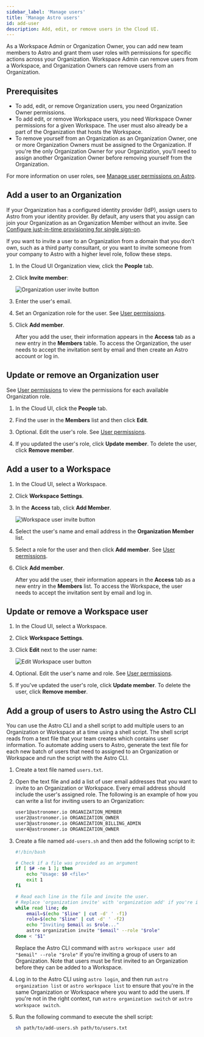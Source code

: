 ```yaml
---
sidebar_label: 'Manage users'
title: 'Manage Astro users'
id: add-user
description: Add, edit, or remove users in the Cloud UI.
---
```


As a Workspace Admin or Organization Owner, you can add new team members to Astro and grant them user roles with permissions for specific actions across your Organization. Workspace Admin can remove users from a Workspace, and Organization Owners can remove users from an Organization.

## Prerequisites

- To add, edit, or remove Organization users, you need Organization Owner permissions.
- To add edit, or remove Workspace users, you need Workspace Owner permissions for a given Workspace. The user must also already be a part of the Organization that hosts the Workspace.
- To remove yourself from an Organization as an Organization Owner, one or more Organization Owners must be assigned to the Organization. If you're the only Organization Owner for your Organization, you'll need to assign another Organization Owner before removing yourself from the Organization.

For more information on user roles, see [Manage user permissions on Astro](user-permissions.md).

## Add a user to an Organization

If your Organization has a configured identity provider (IdP), assign users to Astro from your identity provider. By default, any users that you assign can join your Organization as an Organization Member without an invite. See [Configure just-in-time provisioning for single sign-on](manage-organization.md#configure-just-in-time-provisioning-for-single-sign-on).

If you want to invite a user to an Organization from a domain that you don't own, such as a third party consultant, or you want to invite someone from your company to Astro with a higher level role, follow these steps.

1. In the Cloud UI Organization view, click the **People** tab.

2. Click **Invite member**:

    ![Organization user invite button](/img/docs/invite-org-user.png)

3. Enter the user's email.

4. Set an Organization role for the user. See [User permissions](user-permissions.md).

5. Click **Add member**.

    After you add the user, their information appears in the **Access** tab as a new entry in the **Members** table. To access the Organization, the user needs to accept the invitation sent by email and then create an Astro account or log in.

## Update or remove an Organization user

See [User permissions](user-permissions.md) to view the permissions for each available Organization role.

1. In the Cloud UI, click the **People** tab.
   
2. Find the user in the **Members** list and then click **Edit**.
   
3. Optional. Edit the user's role. See [User permissions](user-permissions.md). 
   
4. If you updated the user's role, click **Update member**. To delete the user, click **Remove member**.

## Add a user to a Workspace

1. In the Cloud UI, select a Workspace.

2. Click **Workspace Settings**.
   
3. In the **Access** tab, click **Add Member**.

    ![Workspace user invite button](/img/docs/add-workspace-member.png)

4. Select the user's name and email address in the **Organization Member** list.
   
5. Select a role for the user and then click **Add member**. See [User permissions](user-permissions.md).

6. Click **Add member**.

    After you add the user, their information appears in the **Access** tab as a new entry in the **Members** list. To access the Workspace, the user needs to accept the invitation sent by email and log in.

## Update or remove a Workspace user

1. In the Cloud UI, select a Workspace.
   
2. Click **Workspace Settings**.

3. Click **Edit** next to the user name:

    ![Edit Workspace user button](/img/docs/edit-workspace-user.png)

4. Optional. Edit the user's name and role. See [User permissions](user-permissions.md).
   
5. If you've updated the user's role, click **Update member**. To delete the user, click **Remove member**.

## Add a group of users to Astro using the Astro CLI

You can use the Astro CLI and a shell script to add multiple users to an Organization or Workspace at a time using a shell script. The shell script reads from a text file that your team creates which contains user information. To automate adding users to Astro, generate the text file for each new batch of users that need to assigned to an Organization or Workspace and run the script with the Astro CLI.

1. Create a text file named `users.txt`.
2. Open the text file and add a list of user email addresses that you want to invite to an Organization or Workspace. Every email address should include the user's assigned role. The following is an example of how you can write a list for inviting users to an Organization:

    ```sh
    user1@astronomer.io ORGANIZATION_MEMBER
    user2@astronomer.io ORGANIZATION_OWNER
    user3@astronomer.io ORGANIZATION_BILLING_ADMIN
    user4@astronomer.io ORGANIZATION_OWNER
    ```

3. Create a file named `add-users.sh` and then add the following script to it:

    ```sh
    #!/bin/bash

    # Check if a file was provided as an argument
    if [ $# -ne 1 ]; then
        echo "Usage: $0 <file>"
        exit 1
    fi
    
    # Read each line in the file and invite the user. 
    # Replace 'organization invite' with 'organization add' if you're inviting users to an Organization.
    while read line; do
        email=$(echo "$line" | cut -d' ' -f1)
        role=$(echo "$line" | cut -d' ' -f2)
        echo "Inviting $email as $role..."
        astro organization invite "$email" --role "$role"
    done < "$1"
    ```

    Replace the Astro CLI command with `astro workspace user add "$email" --role "$role"` if you're inviting a group of users to an Organization. Note that users must be first invited to an Organization before they can be added to a Workspace. 

4. Log in to the Astro CLI using `astro login`, and then run `astro organization list` or `astro workspace list` to ensure that you're in the same Organization or Workspace where you want to add the users. If you're not in the right context, run `astro organization switch` or `astro workspace switch`.
5. Run the following command to execute the shell script:

    ```sh
    sh path/to/add-users.sh path/to/users.txt
    ```